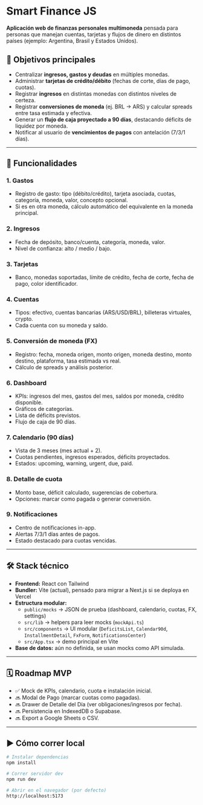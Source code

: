 # Smart Finance JS

**Aplicación web de finanzas personales multimoneda** pensada para personas que manejan cuentas, tarjetas y flujos de dinero en distintos países (ejemplo: Argentina, Brasil y Estados Unidos).  

## 🚀 Objetivos principales
- Centralizar **ingresos, gastos y deudas** en múltiples monedas.  
- Administrar **tarjetas de crédito/débito** (fechas de corte, días de pago, cuotas).  
- Registrar **ingresos** en distintas monedas con distintos niveles de certeza.  
- Registrar **conversiones de moneda** (ej. BRL → ARS) y calcular spreads entre tasa estimada y efectiva.  
- Generar un **flujo de caja proyectado a 90 días**, destacando déficits de liquidez por moneda.  
- Notificar al usuario de **vencimientos de pagos** con antelación (7/3/1 días).  

---

## 🧩 Funcionalidades

### 1. Gastos
- Registro de gasto: tipo (débito/crédito), tarjeta asociada, cuotas, categoría, moneda, valor, concepto opcional.  
- Si es en otra moneda, cálculo automático del equivalente en la moneda principal.  

### 2. Ingresos
- Fecha de depósito, banco/cuenta, categoría, moneda, valor.  
- Nivel de confianza: alto / medio / bajo.  

### 3. Tarjetas
- Banco, monedas soportadas, límite de crédito, fecha de corte, fecha de pago, color identificador.  

### 4. Cuentas
- Tipos: efectivo, cuentas bancarias (ARS/USD/BRL), billeteras virtuales, crypto.  
- Cada cuenta con su moneda y saldo.  

### 5. Conversión de moneda (FX)
- Registro: fecha, moneda origen, monto origen, moneda destino, monto destino, plataforma, tasa estimada vs real.  
- Cálculo de spreads y análisis posterior.  

### 6. Dashboard
- KPIs: ingresos del mes, gastos del mes, saldos por moneda, crédito disponible.  
- Gráficos de categorías.  
- Lista de déficits previstos.  
- Flujo de caja de 90 días.  

### 7. Calendario (90 días)
- Vista de 3 meses (mes actual + 2).  
- Cuotas pendientes, ingresos esperados, déficits proyectados.  
- Estados: upcoming, warning, urgent, due, paid.  

### 8. Detalle de cuota
- Monto base, déficit calculado, sugerencias de cobertura.  
- Opciones: marcar como pagada o generar conversión.  

### 9. Notificaciones
- Centro de notificaciones in-app.  
- Alertas 7/3/1 días antes de pagos.  
- Estado destacado para cuotas vencidas.  

---

## 🛠️ Stack técnico
- **Frontend:** React con Tailwind  
- **Bundler:** Vite (actual), pensado para migrar a Next.js si se deploya en Vercel  
- **Estructura modular:**  
  - `public/mocks` → JSON de prueba (dashboard, calendario, cuotas, FX, settings)  
  - `src/lib` → helpers para leer mocks (`mockApi.ts`)  
  - `src/components` → UI modular (`DeficitsList`, `Calendar90d`, `InstallmentDetail`, `FxForm`, `NotificationsCenter`)  
  - `src/App.tsx` → demo principal en Vite  
- **Base de datos:** aún no definida, se usan mocks como API simulada.  

---

## 🗓️ Roadmap MVP
- ✅ Mock de KPIs, calendario, cuota e instalación inicial.  
- 🔜 Modal de Pago (marcar cuotas como pagadas).  
- 🔜 Drawer de Detalle del Día (ver obligaciones/ingresos por fecha).  
- 🔜 Persistencia en IndexedDB o Supabase.  
- 🔜 Export a Google Sheets o CSV.  

---

## ▶️ Cómo correr local
```bash
# Instalar dependencias
npm install

# Correr servidor dev
npm run dev

# Abrir en el navegador (por defecto)
http://localhost:5173
